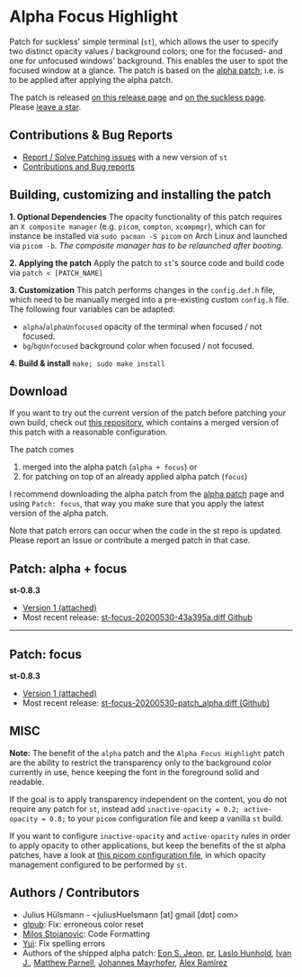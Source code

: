 Alpha Focus Highlight
=====================
Patch for suckless' simple terminal (`st`), which allows the user to specify two distinct opacity values / background colors; one for the focused- and one for unfocused windows' background.
This enables the user to spot the focused window at a glance.
The patch is based on the [alpha patch](https://st.suckless.org/patches/alpha/); i.e. is to be
applied after applying the alpha patch.

The patch is released [on this release page](https://github.com/juliusHuelsmann/st/releases) and
[on the suckless page](https://st.suckless.org/patches/alpha_focus_highlight/).
Please [leave a star](https://github.com/juliusHuelsmann/st-focus).

Contributions & Bug Reports
---------------------------
* [Report / Solve Patching issues](https://github.com/juliusHuelsmann/st) with a new version of `st`
* [Contributions and Bug reports](https://github.com/juliusHuelsmann/st-focus)

Building, customizing and installing the patch
----------------------------------------------
**1. Optional Dependencies**
The opacity functionality of this patch requires an `X composite manager` (e.g. `picom`, `compton`,
`xcompmgr`), which can for instance be installed via `sudo pacman -S picom` on Arch Linux and
launched via `picom -b`.  *The composite manager has to be relaunched after booting*.

**2. Applying the patch**
Apply the patch to `st`'s source code and build code via `patch < [PATCH_NAME]`

**3. Customization**
This patch performs changes in the `config.def.h` file, which need to be manually merged into a
pre-existing custom `config.h` file. The following four variables can be adapted:
- `alpha`/`alphaUnfocused` opacity of the terminal when focused / not focused.
- `bg`/`bgUnfocused` background color when focused / not focused.

**4. Build & install** `make; sudo make install`

Download
--------
If you want to try out the current version of the patch before patching your own build,
check out [this repository](https://github.com/juliusHuelsmann/st), which contains a
merged version of this patch with a reasonable configuration.

The patch comes
1. merged into the alpha patch (`alpha + focus`) or
2. for patching on top of an already applied alpha patch (`focus`)

I recommend downloading the alpha patch from the
[alpha patch](https://st.suckless.org/patches/alpha/) page and using `Patch: focus`, that way you
make sure that you apply the latest version of the alpha patch.

Note that patch errors can occur when the code in the st repo is updated.
Please report an Issue or contribute a merged patch in that case.

Patch: alpha + focus
--------------------

**st-0.8.3**
- [Version 1 (attached)](st-focus-20200731-43a395a.diff)
- Most recent release: [st-focus-20200530-43a395a.diff Github](https://github.com/juliusHuelsmann/st/releases/download/v2/st-focus-20200731-43a395a.diff)

---

Patch: focus
------------

**st-0.8.3**
- [Version 1 (attached)](st-focus-20200731-patch_alpha.diff)
- Most recent release: [st-focus-20200530-patch_alpha.diff (Github)](https://github.com/juliusHuelsmann/st/releases/download/v2/st-focus-20200731-patch_alpha.diff)


MISC
----
**Note:** The benefit of the `alpha` patch and the `Alpha Focus Highlight` patch are the ability to
restrict the transparency only to the background color currently in use, hence keeping the font in
the foreground solid and readable.

If the goal is to apply transparency independent on the content, you do not require any patch for
`st`, instead add
`
inactive-opacity = 0.2;
active-opacity = 0.8;
`
to your `picom` configuration file and keep a vanilla `st` build.

If you want to configure `inactive-opacity` and `active-opacity` rules in order to apply opacity to
other applications, but keep the benefits of the st alpha patches, have a look at
[this picom configuration
file](https://github.com/juliusHuelsmann/Config/blob/master/.config/picom/picom.conf),
in which opacity management configured to be performed by `st`.

Authors / Contributors
----------------------
* Julius Hülsmann - <juliusHuelsmann [at] gmail [dot] com>
* [glpub](https://github.com/glpub): Fix: erroneous color reset
* [Milos Stojanovic](https://github.com/M4444): Code Formatting
* [Yui](https://github.com/yuwui): Fix spelling errors
* Authors of the shipped alpha patch: [Eon S. Jeon](mailto:esjeon@hyunmu.am), [pr](mailto:protodev@gmx.net), [Laslo Hunhold](mailto:dev@frign.de), [Ivan J.](mailto:parazyd@dyne.org), [Matthew Parnell](mailto:matt@parnmatt.co.uk), [Johannes Mayrhofer](mailto:jm.spam@gmx.net), [Àlex Ramírez](mailto:aramirez@posteo.net)

